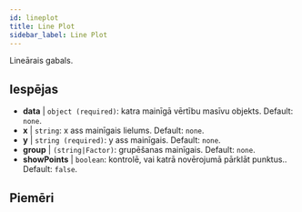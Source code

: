 ```yaml
---
id: lineplot
title: Line Plot
sidebar_label: Line Plot
---
```


Lineārais gabals.

## Iespējas

* __data__ | `object (required)`: katra mainīgā vērtību masīvu objekts. Default: `none`.
* __x__ | `string`: x ass mainīgais lielums. Default: `none`.
* __y__ | `string (required)`: y ass mainīgais. Default: `none`.
* __group__ | `(string|Factor)`: grupēšanas mainīgais. Default: `none`.
* __showPoints__ | `boolean`: kontrolē, vai katrā novērojumā pārklāt punktus.. Default: `false`.


## Piemēri

